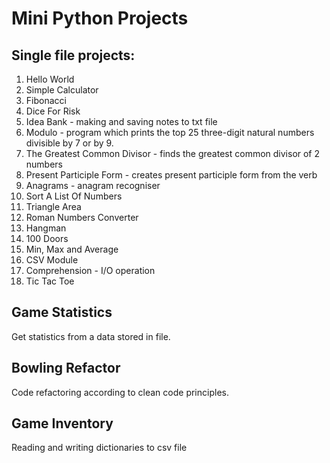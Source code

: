 # Mini Python Projects

## Single file projects:

1. Hello World
2. Simple Calculator
3. Fibonacci
4. Dice For Risk
5. Idea Bank - making and saving notes to txt file
6. Modulo - program which prints the top 25 three-digit 
natural numbers divisible by 7 or by 9.
7. The Greatest Common Divisor - finds the greatest common divisor of 2 numbers
8. Present Participle Form - creates present participle form from the verb
9. Anagrams - anagram recogniser
10. Sort A List Of Numbers
11. Triangle Area
12. Roman Numbers Converter
13. Hangman
14. 100 Doors
15. Min, Max and Average
16. CSV Module
17. Comprehension - I/O operation
18. Tic Tac Toe


## Game Statistics 

Get statistics from a data stored in file.


## Bowling Refactor 

Code refactoring according to clean code principles.


## Game Inventory 

Reading and writing dictionaries to csv file

